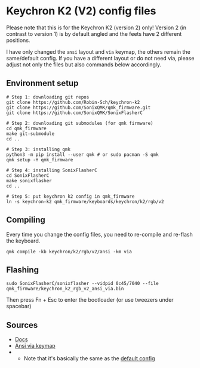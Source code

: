 # Keychron K2 (V2) config files

Please note that this is for the Keychron K2 (version 2) only! Version 2 (in contrast to version 1) is by default angled and the feets have 2 different positions.

I have only changed the `ansi` layout and `via` keymap, the others remain the same/default config. If you have a different layout or do not need via, please adjust not only the files but also commands below accordingly.

## Environment setup

```
# Step 1: downloading git repos
git clone https://github.com/Robin-Sch/keychron-k2
git clone https://github.com/SonixQMK/qmk_firmware.git
git clone https://github.com/SonixQMK/SonixFlasherC

# Step 2: downloading git submodules (for qmk firmware)
cd qmk_firmware
make git-submodule
cd ..

# Step 3: installing qmk
python3 -m pip install --user qmk # or sudo pacman -S qmk
qmk setup -H qmk_firmware

# Step 4: installing SonixFlasherC
cd SonixFlasherC
make sonixflasher
cd ..

# Step 5: put keychron k2 config in qmk_firmware
ln -s keychron-k2 qmk_firmware/keyboards/keychron/k2/rgb/v2
```

## Compiling

Every time you change the config files, you need to re-compile and re-flash the keyboard.

```
qmk compile -kb keychron/k2/rgb/v2/ansi -km via
```

## Flashing

```
sudo SonixFlasherC/sonixflasher --vidpid 0c45/7040 --file qmk_firmware/keychron_k2_rgb_v2_ansi_via.bin
```

Then press Fn + Esc to enter the bootloader (or use tweezers under spacebar)

## Sources
- [Docs](https://docs.qmk.fm)
- [Ansi via keymap](https://github.com/SonixQMK/qmk_userspace_via/blob/main/keyboards/keychron/k2/rgb/v2/ansi/keymaps/via)
- - Note that it's basically the same as the [default config](https://github.com/SonixQMK/qmk_firmware/tree/sn32_develop/keyboards/keychron/k2/rgb/v2/ansi/keymaps/default)

